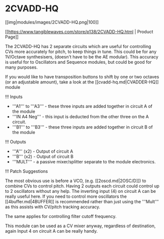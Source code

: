 # 2CVADD-HQ

[[img|modules/images/2CVADD-HQ.png|100]]

[[https://www.tangiblewaves.com/store/p138/2CVADD-HQ.html | Product Page]]

The 2CVADD-HQ has 2 separate circuits which are useful for controlling CVs more accurately for pitch, to keep things in tune. This could be for any 1V/Octave synthesisers, (doesn't have to be the AE modular). This accuracy is useful for to Oscillators and Sequence modules, but could be good for many purposes.

If you would like to have transposition buttons to shift by one or two octaves (or an adjustable amount), take a look at the [[cvadd-hq.md|CVADDER-HQ]] module



!!! Inputs

* '''A1''' to '''A3''' - these three inputs are added together in circuit A of the module
* '''IN A4 Neg''' - this input is deducted from the other three on the A circuit.
* '''B1''' to '''B3''' - these three inputs are added together in circuit B of the module

!!! Outputs

* '''A''' (x2) - Output of circuit A
* '''B''' (x2) - Output of circuit B
* '''MULT''' - a passive mixer/splitter separate to the module electronics.

!!! Patch Suggestions

The most obvious use is before a VCO, (e.g. [[2oscd.md|2OSC/D]]) to combine CVs to control pitch. Having 2 outputs each circuit could control up to 2 oscillators without any help. The inverting input (4) on circuit A can be really useful here. If you need to control more oscillators the [[4buffer.md|4BUFFER]] is recommended rather than just using the '''Mult''' as this assists with CV/pitch tracking accuracy.

The same applies for controlling filter cutoff frequency.

This module can be used as a CV mixer anyway, regardless of destination, again Input 4 on circuit A can be really handy.

